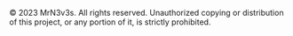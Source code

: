 © 2023 MrN3v3s. All rights reserved. Unauthorized copying or distribution of this project, or any portion of it, is strictly prohibited.
